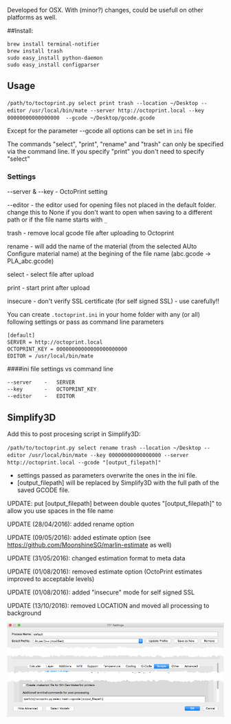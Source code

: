 Developed for OSX. With (minor?) changes, could be usefull on other platforms as well.

##Install:

```
brew install terminal-notifier
brew install trash
sudo easy_install python-daemon
sudo easy_install configparser
```

## Usage

`/path/to/toctoprint.py select print trash --location ~/Desktop --editor /usr/local/bin/mate --server http://octoprint.local --key 00000000000000000  --gcode ~/Desktop/gcode.gcode`

Except for the parameter --gcode all options can be set in `ini` file

The commands "select", "print", "rename" and "trash" can only be specified via the command line. If you specify "print" you don't need to specify "select"

### Settings
--server & --key - OctoPrint setting

--editor - the editor used for opening files not placed in the default folder. change this to None if you don't want to open when saving to a different path or if the file name starts with `_`

trash - remove local gcode file after uploading to Octoprint

rename - will add the name of the material (from the selected AUto Configure material name) at the begining of the file name (abc.gcode -> PLA_abc.gcode)

select - select file after upload

print - start print after upload

insecure - don't verify SSL certificate (for self signed SSL) - use carefully!!

You can create `.toctoprint.ini` in your home folder with any (or all) following settings or pass as command line parameters

```
[default]
SERVER = http://octoprint.local
OCTOPRINT_KEY = 00000000000000000000000
EDITOR = /usr/local/bin/mate
```

####ini file settings vs command line

```
--server    -   SERVER
--key       -   OCTOPRINT_KEY
--editor    -   EDITOR
```

## Simplify3D

Add this to post procesing script in Simplify3D:

`/path/to/toctoprint.py select rename trash --location ~/Desktop --editor /usr/local/bin/mate --key 00000000000000000 --server http://octoprint.local --gcode "[output_filepath]"`

- settings passed as parameters overwrite the ones in the ini file.
- [output_filepath] will be replaced by Simplify3D with the full path of the saved GCODE file.

UPDATE: put [output_filepath] between double quotes "[output_filepath]" to allow you use spaces in the file name

UPDATE (28/04/2016): added rename option

UPDATE (09/05/2016): added estimate option (see https://github.com/MoonshineSG/marlin-estimate as well)

UPDATE (31/05/2016): changed estimation format to meta data

UPDATE (01/08/2016): removed estimate option (OctoPrint estimates improved to acceptable levels)

UPDATE (01/08/2016): added "insecure" mode for self signed SSL

UPDATE (13/10/2016): removed LOCATION and moved all processing to background


![screenshot](screenshot_1.png)

